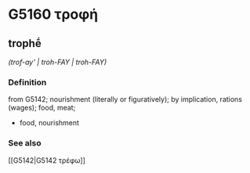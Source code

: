 # G5160 τροφή

## trophḗ

_(trof-ay' | troh-FAY | troh-FAY)_

### Definition

from G5142; nourishment (literally or figuratively); by implication, rations (wages); food, meat; 

- food, nourishment

### See also

[[G5142|G5142 τρέφω]]
